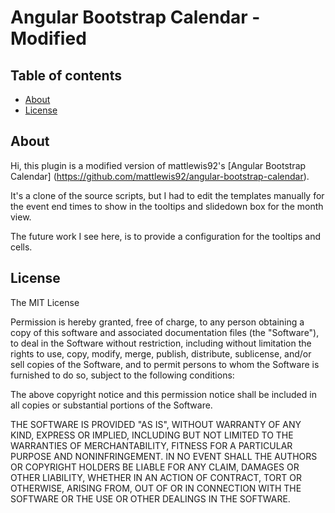# Angular Bootstrap Calendar - Modified

## Table of contents

- [About](#about)
- [License](#licence)

## About

Hi, this plugin is a modified version of mattlewis92's [Angular Bootstrap Calendar] (https://github.com/mattlewis92/angular-bootstrap-calendar).

It's a clone of the source scripts, but I had to edit the templates manually for the
event end times to show in the tooltips and slidedown box for the month view.

The future work I see here, is to provide a configuration for the tooltips and cells.

## License

The MIT License

Permission is hereby granted, free of charge, to any person obtaining a copy
of this software and associated documentation files (the "Software"), to deal
in the Software without restriction, including without limitation the rights
to use, copy, modify, merge, publish, distribute, sublicense, and/or sell
copies of the Software, and to permit persons to whom the Software is
furnished to do so, subject to the following conditions:

The above copyright notice and this permission notice shall be included in
all copies or substantial portions of the Software.

THE SOFTWARE IS PROVIDED "AS IS", WITHOUT WARRANTY OF ANY KIND, EXPRESS OR
IMPLIED, INCLUDING BUT NOT LIMITED TO THE WARRANTIES OF MERCHANTABILITY,
FITNESS FOR A PARTICULAR PURPOSE AND NONINFRINGEMENT. IN NO EVENT SHALL THE
AUTHORS OR COPYRIGHT HOLDERS BE LIABLE FOR ANY CLAIM, DAMAGES OR OTHER
LIABILITY, WHETHER IN AN ACTION OF CONTRACT, TORT OR OTHERWISE, ARISING FROM,
OUT OF OR IN CONNECTION WITH THE SOFTWARE OR THE USE OR OTHER DEALINGS IN
THE SOFTWARE.
